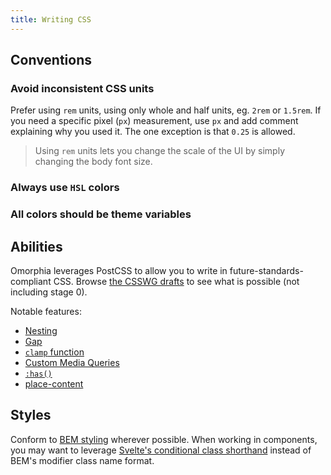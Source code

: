 ```yaml
---
title: Writing CSS
---
```


## Conventions

### Avoid inconsistent CSS units

Prefer using `rem` units, using only whole and half units, eg. `2rem` or `1.5rem`. If you need a specific pixel (`px`) measurement, use `px` and add comment explaining why you used it. The one exception is that `0.25` is allowed.

> Using `rem` units lets you change the scale of the UI by simply changing the body font size.

### Always use `HSL` colors

### All colors should be theme variables

## Abilities

Omorphia leverages PostCSS to allow you to write in future-standards-compliant CSS. Browse [the CSSWG drafts](https://cssdb.org/) to see what is possible (not including stage 0).

Notable features:

- [Nesting](https://www.w3.org/TR/css-nesting-1/#example-aecb8796)
- [Gap](https://developer.mozilla.org/en-US/docs/Web/CSS/gap)
- [`clamp` function](<https://developer.mozilla.org/en-US/docs/Web/CSS/clamp()>)
- [Custom Media Queries](https://www.w3.org/TR/mediaqueries-5/#example-532b0adb)
- [`:has()`](https://developer.mozilla.org/en-US/docs/Web/CSS/:has)
- [place-content](https://developer.mozilla.org/en-US/docs/Web/CSS/place-content)

## Styles

Conform to [BEM styling](http://getbem.com/introduction/) wherever possible. When working in components, you may want to leverage [Svelte's conditional class shorthand](https://svelte.dev/tutorial/class-shorthand) instead of BEM's modifier class name format.
